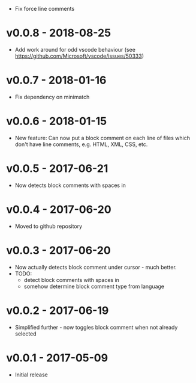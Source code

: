 - Fix force line comments

# v0.0.8 - 2018-08-25
- Add work around for odd vscode behaviour (see https://github.com/Microsoft/vscode/issues/50333)

# v0.0.7 - 2018-01-16
- Fix dependency on minimatch

# v0.0.6 - 2018-01-15
- New feature: Can now put a block comment on each line of files which don't have line comments, e.g. HTML, XML, CSS, etc.

# v0.0.5 - 2017-06-21
- Now detects block comments with spaces in

# v0.0.4 - 2017-06-20
- Moved to github repository

# v0.0.3 - 2017-06-20
- Now actually detects block comment under cursor - much better.
- TODO:
    - detect block comments with spaces in
    - somehow determine block comment type from language

# v0.0.2 - 2017-06-19
- Simplified further - now toggles block comment when not already selected

# v0.0.1 - 2017-05-09
- Initial release
